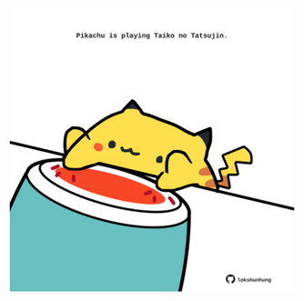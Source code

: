 <!-- built at 11/09/2023, 18:00:51 UTC -->
<p align="center">
  <img width="500" height="500" src="./ReadmeImage.svg">
</p>
